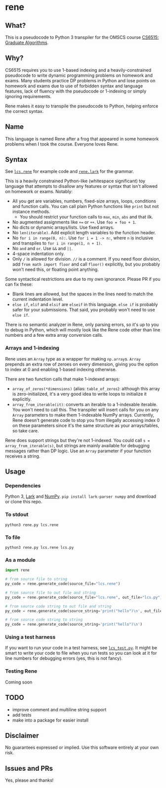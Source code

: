 # rene

## What?

This is a pseudocode to Python 3 transpiler for the OMSCS course [CS6515: Graduate Algorithms](http://omscs.wikidot.com/courses:cs6515).

## Why?

CS6515 requires you to use 1-based indexing and a heavily-constrained pseudocode to write dynamic programming problems on homework and exams. Many students practice DP problems in Python and lose points on homework and exams due to use of forbidden syntax and language features, lack of fluency with the pseudocode or 1-indexing or simply ignoring requirements.

Rene makes it easy to transpile the pseudocode to Python, helping enforce the correct syntax.

## Name

This language is named Rene after a frog that appeared in some homework problems when I took the course. Everyone loves Rene.

## Syntax

See [`lcs.rene`](lcs.rene) for example code and [`rene.lark`](rene.lark) for the grammar.

This is a heavily constrained Python-like (whitespace significant) toy language that attempts to disallow any features or syntax that isn't allowed on homework or exams. Notably:

- All you get are variables, numbers, fixed-size arrays, loops, conditions and function calls. You can call plain Python functions like `print` but not instance methods.
  - You should restrict your function calls to `max`, `min`, `abs` and that ilk.
- No augmented assignments like `+=` or `++`. Use `foo = foo + 1`.
- No dicts or dynamic arrays/lists. Use fixed arrays.
- No `len(iterable)`. Add explicit length variables to the function header.
- No `for i in range(0, n):`. Use `for i = 1 -> n:`, where `n` is inclusive and transpiles to `for i in range(1, n + 1)`.
- No `and` and `or`. Use `&&` and `||`.
- 4-space indentation only.
- Only `/` is allowed for division. `//` is a comment. If you need floor division, add `from math import floor` and call `floor()` explicitly, but you probably won't need this, or floating point anything.

Some syntactical restrictions are due to my own ignorance. Please PR if you can fix these:
- Blank lines are allowed, but the spaces in the lines need to match the current indentation level.
- `else if`, `elif` and `elsif` are `elseif` in this language. `else if` is probably safer for your submissions. That said, you probably won't need to use `else if`.

There is no semantic analyzer in Rene, only parsing errors, so it's up to you to debug in Python, which will mostly look like the Rene code other than line numbers and a few extra array conversion calls.

### Arrays and 1-indexing

Rene uses an `Array` type as a wrapper for making `np.array`s. `Array` prepends an extra row of zeroes on every dimension, giving you the option to index at 0 and enabling 1-based indexing otherwise.

There are two function calls that make 1-indexed arrays:
- `array_of_zeros(*dimensions)` (alias: `table_of_zeros`): although this array is zero-initialized, it's a very good idea to write loops to initialize it explicitly.
- `array_from_iterable(it)`: converts an iterable to a 1-indexable iterable. You won't need to call this. The transpiler will insert calls for you on any `Array` parameters to make them 1-indexable NumPy arrays. Currently, Rene doesn't generate code to stop you from illegally accessing index 0 on these parameters since it's the same structure as your arrays/tables, so take care.

Rene does support strings but they're not 1-indexed. You could call `s = array_from_iterable(s)`, but strings are mainly available for debugging messages rather than DP logic. Use an `Array` parameter if your function receives a string.

## Usage

### Dependencies

Python 3, [Lark](https://github.com/lark-parser/lark) and [NumPy](https://numpy.org). `pip install lark-parser numpy` and download or clone this repo.

### To stdout

```
python3 rene.py lcs.rene
```

### To file

```
python3 rene.py lcs.rene lcs.py
```

### As a module

```python
import rene

# from source file to string
py_code = rene.generate_code(source_file="lcs.rene")

# from source file to out file and string
py_code = rene.generate_code(source_file="lcs.rene", out_file="lcs.py")

# from source code string to out file and string
py_code = rene.generate_code(source_string='print("hello")\n', out_file="hello.py")

# from source code string to string
py_code = rene.generate_code(source_string='print("hello")\n')
```

### Using a test harness

If you want to run your code in a test harness, see [`lcs_test.py`](lcs_test.py). It might be smart to write your code to file when you run tests so you can look at it for line numbers for debugging errors (yes, this is not fancy).

### Testing Rene

Coming soon

## TODO

- improve comment and multiline string support
- add tests
- make into a package for easier install

## Disclaimer

No guarantees expressed or implied. Use this software entirely at your own risk.

## Issues and PRs

Yes, please and thanks!

